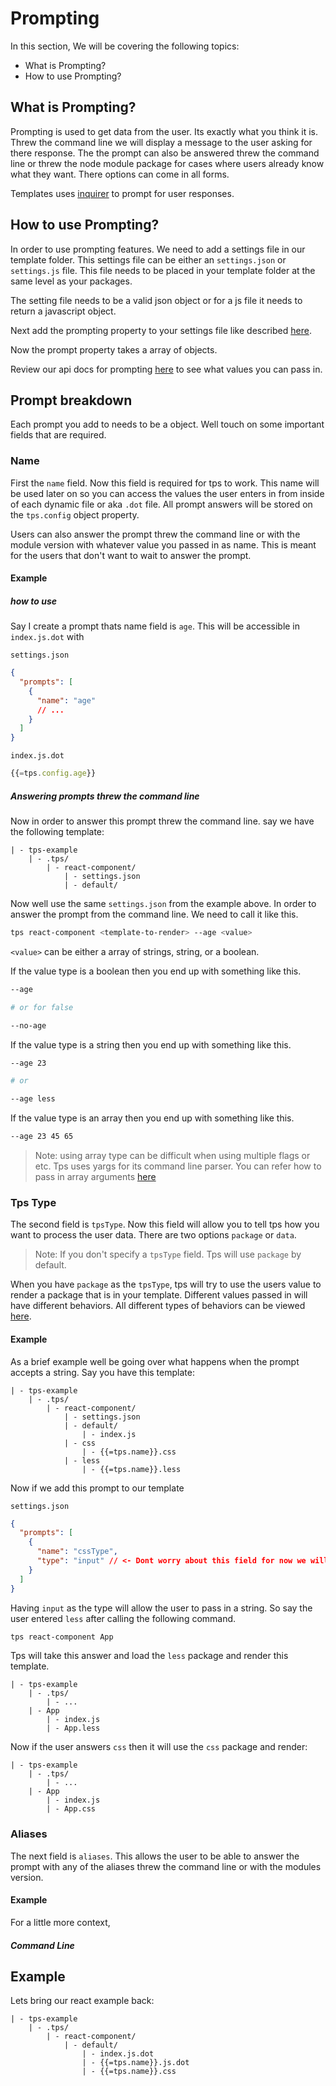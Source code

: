 # Prompting

In this section, We will be covering the following topics:

- What is Prompting?
- How to use Prompting?

## What is Prompting?

Prompting is used to get data from the user. Its exactly what you think it is. Threw the command line we will display a message to the user asking for there response. The the prompt can also be answered threw the command line or threw the node module package for cases where users already know what they want. There options can come in all forms.

Templates uses [inquirer](./TODO)
 to prompt for user responses.

## How to use Prompting?

In order to use prompting features. We need to add a settings file in our template folder. This settings file can be either an `settings.json` or `settings.js` file. This file needs to be placed in your template folder at the same level as your packages.

The setting file needs to be a valid json object or for a js file it needs to return a javascript object.

Next add the prompting property to your settings file like described [here](./index.md#prompting).

Now the prompt property takes a array of objects.

Review our api docs for prompting [here](../../../api/templates/settings/prompting.md) to see what values you can pass in.

## Prompt breakdown

Each prompt you add to needs to be a object. Well touch on some important fields that are required.

### Name

First the `name` field. Now this field is required for tps to work. This name will be used later on so you can access the values the user enters in from inside of each dynamic file or aka `.dot` file. All prompt answers will be stored on the `tps.config` object property.

Users can also answer the prompt threw the command line or with the module version with whatever value you passed in as name. This is meant for the users that don't want to wait to answer the prompt.

#### Example

##### how to use

Say I create a prompt thats name field is `age`. This will be accessible in `index.js.dot` with

`settings.json`

```json
{
  "prompts": [
    {
      "name": "age"
      // ...
    }
  ]
}
```

`index.js.dot`

```js
{{=tps.config.age}}
```

##### Answering prompts threw the command line

Now in order to answer this prompt threw the command line. say we have the following template:

    | - tps-example
        | - .tps/
            | - react-component/
                | - settings.json
                | - default/

Now well use the same `settings.json` from the example above. In order to answer the prompt from the command line. We need to call it like this.

```bash
tps react-component <template-to-render> --age <value>
```

`<value>` can be either a array of strings, string, or a boolean.

If the value type is a boolean then you end up with something like this.

```bash
--age

# or for false

--no-age
```

If the value type is a string then you end up with something like this.

```bash
--age 23

# or

--age less
```

If the value type is an array then you end up with something like this.

```bash
--age 23 45 65
```

> Note: using array type can be difficult when using multiple flags or etc. Tps uses yargs for its command line parser. You can refer how to pass in array arguments [here](http://yargs.js.org/docs/#api-arraykey)

### Tps Type

The second field is `tpsType`. Now this field will allow you to tell tps how you want to process the user data. There are two options `package` or `data`.

> Note: If you don't specify a `tpsType` field. Tps will use `package` by default.

When you have `package` as the `tpsType`, tps will try to use the users value to render a package that is in your template. Different values passed in will have different behaviors. All different types of behaviors can be viewed [here](../../../api/templates/settings/prompting.md#package).

#### Example

As a brief example well be going over what happens when the prompt accepts a string. Say you have this template:

    | - tps-example
        | - .tps/
            | - react-component/
                | - settings.json
                | - default/
                    | - index.js
                | - css
                    | - {{=tps.name}}.css
                | - less
                    | - {{=tps.name}}.less

Now if we add this prompt to our template

`settings.json`

```json
{
  "prompts": [
    {
      "name": "cssType",
      "type": "input" // <- Dont worry about this field for now we will touch more on it in a moment.
    }
  ]
}
```

Having `input` as the type will allow the user to pass in a string. So say the user entered `less` after calling the following command.

```bash
tps react-component App
```

Tps will take this answer and load the `less` package and render this template.

    | - tps-example
        | - .tps/
            | - ...
        | - App
            | - index.js
            | - App.less

Now if the user answers `css` then it will use the `css` package and render:

    | - tps-example
        | - .tps/
            | - ...
        | - App
            | - index.js
            | - App.css

<!-- The object can take the following properties as arguments -->

### Aliases

The next field is `aliases`. This allows the user to be able to answer the prompt with any of the aliases threw the command line or with the modules version.

#### Example

For a little more context,

##### Command Line

<!-- The object can take the following properties as arguments -->

## Example

Lets bring our react example back:

    | - tps-example
        | - .tps/
            | - react-component/
                | - default/
                    | - index.js.dot
                    | - {{=tps.name}}.js.dot
                    | - {{=tps.name}}.css

```

```
